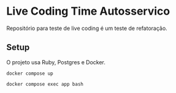 # Live Coding Time Autosservico

Repositório para teste de live coding é um teste de refatoração.

## Setup

O projeto usa Ruby, Postgres e Docker.

```
docker compose up
```

```
docker compose exec app bash
```

